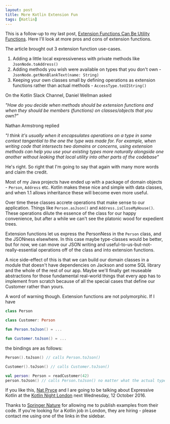 ```yaml
---
layout: post
title: More Kotlin Extension Fun
tags: [Kotlin]
---
```


This is a follow-up to my last post, [Extension Functions Can Be Utility Functions](/extension-functions-can-be-utility-functions.html). Here I'll look at more pros and cons of extension functions.

The article brought out 3 extension function use-cases.

1.  Adding a little local expressiveness with private methods like `JsonNode.toAddress()`
2.  Adding methods you wish were available on types that you don't own - `JsonNode.getNonBlankText(name: String)`
3.  Keeping your own classes small by defining operations as extension functions rather than actual methods - `AccessType.toUIString()`

On the Kotlin Slack Channel, Daniel Wellman asked

*"How do you decide when methods should be extension functions and when they should be members (functions) on classes/objects _that you own_?"*

Nathan Armstrong replied

*"I think it's usually when it encapsulates operations on a type in some context tangential to the one the type was made for.  For example, when writing code that intersects two domains or concerns, using extension methods can help you use your existing types more naturally alongside one another without leaking that local utility into other parts of the codebase"*

He's right. So right that I'm going to say that again with many more words and claim the credit.

Most of my Java projects have ended up with a package of domain objects - `Person`, `Address` etc. Kotlin makes these nice and simple with data classes, and when 1.1 allows inheritance these will become even more useful.
 
Over time these classes accrete operations that make sense to our application. Things like `Person.asJson()` and `Address.isCloseMyHouse()`. These operations dilute the essence of the class for our happy convenience, but after a while we can't see the platonic wood for expedient trees.

Extension functions let us express the PersonNess in the `Person` class, and the JSONness elsewhere. In this case maybe type-classes would be better, but for now, we can move our JSON writing and useful-to-us-but-not-really-essential operations off of the class and into extension functions.

A nice side-effect of this is that we can build our domain classes in a module that doesn't have dependencies on Jackson and some SQL library and the whole of the rest of our app. Maybe we'll finally get reuseable abstractions for those fundamental real-world things that every app has to implement from scratch because of all the special cases that define our Customer rather than yours.

A word of warning though. Extension functions are not polymorphic. If I have


```kotlin
class Person

class Customer: Person

fun Person.toJson() = ...

fun Customer.toJson() = ...
```

the bindings are as follows:

```kotlin
Person().toJson() // calls Person.toJson()

Customer().toJson() // calls Customer.toJson()

val person: Person = readCustomer(42)
person.toJson() // calls Person.toJson() no matter what the actual type of person
```

If you like this, [Nat Pryce](www.natpryce.com) and I are going to be talking about Expressive Kotlin at the [Kotlin Night London](https://info.jetbrains.com/Kotlin-Night-London.html) next Wednesday, 12 October 2016.

Thanks to [Springer Nature](http://www.springernature.com) for allowing me to publish examples from their code. If you're looking for a Kotlin job in London, they are hiring - please contact me using one of the links in the sidebar.